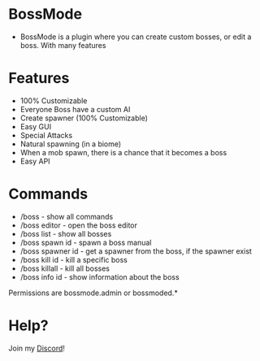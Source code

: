 # BossMode
- BossMode is a plugin where you can create custom bosses, or edit a boss. With many features

# Features
- 100% Customizable
- Everyone Boss have a custom AI
- Create spawner (100% Customizable)
- Easy GUI
- Special Attacks
- Natural spawning (in a biome)
- When a mob spawn, there is a chance that it becomes a boss
- Easy API

# Commands
- /boss - show all commands
- /boss editor - open the boss editor
- /boss list - show all bosses
- /boss spawn id - spawn a boss manual
- /boss spawner id - get a spawner from the boss, if the spawner exist
- /boss kill id - kill a specific boss
- /boss killall - kill all bosses
- /boss info id - show information about the boss  
  
Permissions are bossmode.admin or bossmoded.*


# Help?
Join my [Discord](https://discord.gg/NUPDFR7)!
